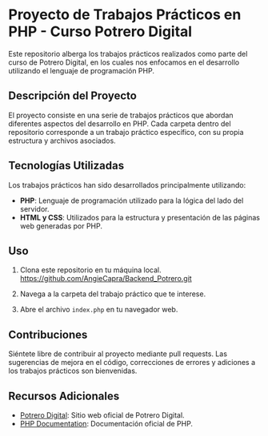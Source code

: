 # Proyecto de Trabajos Prácticos en PHP - Curso Potrero Digital

Este repositorio alberga los trabajos prácticos realizados como parte del curso de Potrero Digital, en los cuales nos enfocamos en el desarrollo utilizando el lenguaje de programación PHP.

## Descripción del Proyecto

El proyecto consiste en una serie de trabajos prácticos que abordan diferentes aspectos del desarrollo en PHP. Cada carpeta dentro del repositorio corresponde a un trabajo práctico específico, con su propia estructura y archivos asociados.


## Tecnologías Utilizadas

Los trabajos prácticos han sido desarrollados principalmente utilizando:

- **PHP**: Lenguaje de programación utilizado para la lógica del lado del servidor.
- **HTML y CSS**: Utilizados para la estructura y presentación de las páginas web generadas por PHP.

## Uso

1. Clona este repositorio en tu máquina local.
https://github.com/AngieCapra/Backend_Potrero.git 
2. Navega a la carpeta del trabajo práctico que te interese.

3. Abre el archivo `index.php` en tu navegador web.

## Contribuciones

Siéntete libre de contribuir al proyecto mediante pull requests. Las sugerencias de mejora en el código, correcciones de errores y adiciones a los trabajos prácticos son bienvenidas.

## Recursos Adicionales

- [Potrero Digital](https://potrerodigital.org/): Sitio web oficial de Potrero Digital.
- [PHP Documentation](https://www.php.net/docs.php): Documentación oficial de PHP.



